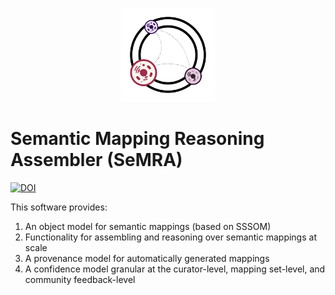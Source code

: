 <p align="center">
  <img src="https://github.com/biopragmatics/semra/blob/main/docs/img/logo.png?raw=true" alt="Logo for SeMRA" height="150">
</p>

# Semantic Mapping Reasoning Assembler (SeMRA)

[![DOI](https://zenodo.org/badge/626870339.svg)](https://zenodo.org/badge/latestdoi/626870339)

This software provides:

1. An object model for semantic mappings (based on SSSOM)
2. Functionality for assembling and reasoning over
   semantic mappings at scale
3. A provenance model for automatically generated mappings
4. A confidence model granular at the curator-level,
   mapping set-level, and community feedback-level
